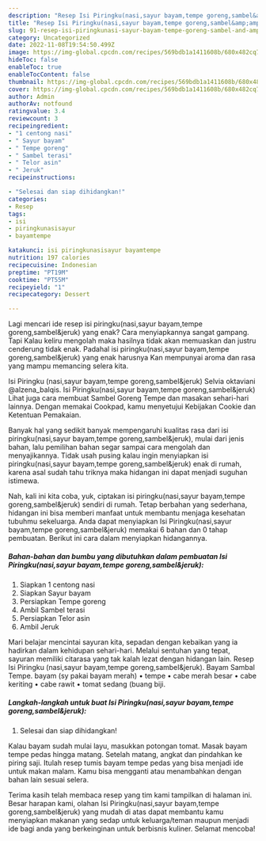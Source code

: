 ```yaml
---
description: "Resep Isi Piringku(nasi,sayur bayam,tempe goreng,sambel&amp;amp;jeruk) yang Bisa Manjain Lidah , Lezat"
title: "Resep Isi Piringku(nasi,sayur bayam,tempe goreng,sambel&amp;amp;jeruk) yang Bisa Manjain Lidah , Lezat"
slug: 91-resep-isi-piringkunasi-sayur-bayam-tempe-goreng-sambel-and-amp-jeruk-yang-bisa-manjain-lidah-lezat
category: Uncategorized
date: 2022-11-08T19:54:50.499Z
image: https://img-global.cpcdn.com/recipes/569bdb1a1411608b/680x482cq70/isi-piringkunasisayur-bayamtempe-gorengsambeljeruk-foto-resep-utama.jpg
hideToc: false
enableToc: true
enableTocContent: false
thumbnail: https://img-global.cpcdn.com/recipes/569bdb1a1411608b/680x482cq70/isi-piringkunasisayur-bayamtempe-gorengsambeljeruk-foto-resep-utama.jpg
cover: https://img-global.cpcdn.com/recipes/569bdb1a1411608b/680x482cq70/isi-piringkunasisayur-bayamtempe-gorengsambeljeruk-foto-resep-utama.jpg
author: Admin
authorAv: notfound
ratingvalue: 3.4
reviewcount: 3
recipeingredient:
- "1 centong nasi"
- " Sayur bayam"
- " Tempe goreng"
- " Sambel terasi"
- " Telor asin"
- " Jeruk"
recipeinstructions:

- "Selesai dan siap dihidangkan!"
categories:
- Resep
tags:
- isi
- piringkunasisayur
- bayamtempe

katakunci: isi piringkunasisayur bayamtempe 
nutrition: 197 calories
recipecuisine: Indonesian
preptime: "PT19M"
cooktime: "PT55M"
recipeyield: "1"
recipecategory: Dessert

---
```



Lagi mencari ide resep isi piringku(nasi,sayur bayam,tempe goreng,sambel&amp;jeruk) yang enak? Cara menyiapkannya sangat gampang. Tapi Kalau keliru mengolah maka hasilnya tidak akan memuaskan dan justru cenderung tidak enak. Padahal isi piringku(nasi,sayur bayam,tempe goreng,sambel&amp;jeruk) yang enak harusnya Kan mempunyai aroma dan rasa yang mampu memancing selera kita.


Isi Piringku (nasi,sayur bayam,tempe goreng,sambel&amp;jeruk) Selvia oktaviani @alzena_balqis. Isi Piringku(nasi,sayur bayam,tempe goreng,sambel&amp;jeruk) Lihat juga cara membuat Sambel Goreng Tempe dan masakan sehari-hari lainnya. Dengan memakai Cookpad, kamu menyetujui Kebijakan Cookie dan Ketentuan Pemakaian.

Banyak hal yang sedikit banyak mempengaruhi kualitas rasa dari isi piringku(nasi,sayur bayam,tempe goreng,sambel&amp;jeruk), mulai dari jenis bahan, lalu pemilihan bahan segar sampai cara mengolah dan menyajikannya. Tidak usah pusing kalau ingin menyiapkan isi piringku(nasi,sayur bayam,tempe goreng,sambel&amp;jeruk) enak di rumah, karena asal sudah tahu triknya maka hidangan ini dapat menjadi suguhan istimewa.


Nah, kali ini kita coba, yuk, ciptakan isi piringku(nasi,sayur bayam,tempe goreng,sambel&amp;jeruk) sendiri di rumah. Tetap berbahan yang sederhana, hidangan ini bisa memberi manfaat untuk membantu menjaga kesehatan tubuhmu sekeluarga. Anda dapat menyiapkan Isi Piringku(nasi,sayur bayam,tempe goreng,sambel&amp;jeruk) memakai 6 bahan dan 0 tahap pembuatan. Berikut ini cara dalam menyiapkan hidangannya.

<!--inarticleads1-->

##### Bahan-bahan dan bumbu yang dibutuhkan dalam pembuatan Isi Piringku(nasi,sayur bayam,tempe goreng,sambel&amp;jeruk):

1. Siapkan 1 centong nasi
1. Siapkan  Sayur bayam
1. Persiapkan  Tempe goreng
1. Ambil  Sambel terasi
1. Persiapkan  Telor asin
1. Ambil  Jeruk


Mari belajar mencintai sayuran kita, sepadan dengan kebaikan yang ia hadirkan dalam kehidupan sehari-hari. Melalui sentuhan yang tepat, sayuran memiliki citarasa yang tak kalah lezat dengan hidangan lain. Resep Isi Piringku (nasi,sayur bayam,tempe goreng,sambel&amp;jeruk). Bayam Sambal Tempe. bayam (sy pakai bayam merah) • tempe • cabe merah besar • cabe keriting • cabe rawit • tomat sedang (buang biji. 

<!--inarticleads2-->

##### Langkah-langkah untuk buat Isi Piringku(nasi,sayur bayam,tempe goreng,sambel&amp;jeruk):


1. Selesai dan siap dihidangkan!

Kalau bayam sudah mulai layu, masukkan potongan tomat. Masak bayam tempe pedas hingga matang. Setelah matang, angkat dan pindahkan ke piring saji. Itulah resep tumis bayam tempe pedas yang bisa menjadi ide untuk makan malam. Kamu bisa mengganti atau menambahkan dengan bahan lain sesuai selera. 

Terima kasih telah membaca resep yang tim kami tampilkan di halaman ini. Besar harapan kami, olahan Isi Piringku(nasi,sayur bayam,tempe goreng,sambel&amp;jeruk) yang mudah di atas dapat membantu kamu menyiapkan makanan yang sedap untuk keluarga/teman maupun menjadi ide bagi anda yang berkeinginan untuk berbisnis kuliner. Selamat mencoba!
